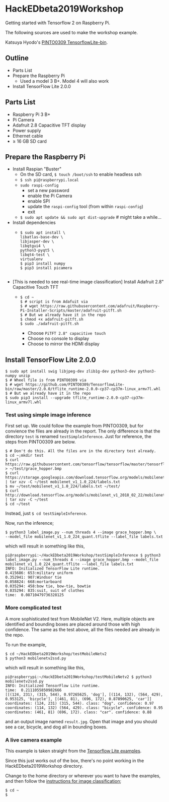 # HackEDbeta2019Workshop
Getting started with Tensorflow 2 on Raspberry Pi.

The following sources are used to make the workshop example.

Katsuya Hyodo's [PINTO0309 TensorflowLite-bin](https://github.com/PINTO0309/TensorflowLite-bin).


## Outline
* Parts List
* Prepare the Raspberry Pi
    * Used a model 3 B+. Model 4 will also work
* Install TensorFlow Lite 2.0.0

## Parts List
* Raspberry Pi 3 B+
* Pi Camera
* Adafruit 2.8 Capacitive TFT display
* Power supply
* Ethernet cable
* ≥ 16 GB SD card

## Prepare the Raspberry Pi
* Install Raspian "Buster"
    * On the SD card, `$ touch /boot/ssh` to enable headless ssh
    * `$ ssh pi@raspberrypi.local`
    * `sudo raspi-config`
        * set a new password
        * enable the Pi Camera
        * enable SPI
        * update the `raspi-config` tool (from within `raspi-config`)
        * exit 
    * `$ sudo apt update && sudo apt dist-upgrade` # might take a while…
* Install dependencies
    * ```
      $ sudo apt install \
      libatlas-base-dev \
      libjasper-dev \
      libqtgui4 \
      python3-pyqt5 \
      libqt4-test \
      virtualenv
      $ pip3 install numpy
      $ pip3 install picamera
    ```
* [This is needed to see real-time image classification] Install Adafruit 2.8" Capacitive Touch TFT
    * ```
      $ cd ~
      $ # script is from Adafuit via
      $ # wget https://raw.githubusercontent.com/adafruit/Raspberry-Pi-Installer-Scripts/master/adafruit-pitft.sh
      $ # But we already have it in the repo
      $ chmod +x adafruit-pitft.sh
      $ sudo ./adafruit-pitft.sh
      ```
        * Choose `PiTFT 2.8" capacitive touch`
        * Choose no console to display
        * Choose to mirror the HDMI display
        
## Install TensorFlow Lite 2.0.0

```
$ sudo apt install swig libjpeg-dev zlib1g-dev python3-dev python3-numpy unzip
$ # Wheel file is from PINTO0309 via
$ # wget https://github.com/PINTO0309/TensorflowLite-bin/raw/master/2.0.0/tflite_runtime-2.0.0-cp37-cp37m-linux_armv7l.whl
$ # But we already have it in the repo
$ sudo pip3 install --upgrade tflite_runtime-2.0.0-cp37-cp37m-linux_armv7l.whl

```

### Test using simple image inference
First set up. We could follow the example from PINTO0309, but for convience the files are already in the report. The only difference is that the directory `test` is renamed `testSimpleInference`. Just for reference, the steps from PINTO0309 are below.

```
$ # Don't do this. All the files are in the directory test already.
$ cd ~;mkdir test
$ curl https://raw.githubusercontent.com/tensorflow/tensorflow/master/tensorflow/lite/examples/label_image/testdata/grace_hopper.bmp > ~/test/grace_hopper.bmp
$ curl https://storage.googleapis.com/download.tensorflow.org/models/mobilenet_v1_1.0_224_frozen.tgz | tar xzv -C ~/test mobilenet_v1_1.0_224/labels.txt
$ mv ~/test/mobilenet_v1_1.0_224/labels.txt ~/test/
$ curl http://download.tensorflow.org/models/mobilenet_v1_2018_02_22/mobilenet_v1_1.0_224_quant.tgz | tar xzv -C ~/test
$ cd ~/test

```
Instead, just `$ cd testSimpleInference`.

Now, run the inference;

```
$ python3 label_image.py --num_threads 4 --image grace_hopper.bmp \
--model_file mobilenet_v1_1.0_224_quant.tflite --label_file labels.txt
```
which will result in something like this,

```
pi@raspberrypi:~/HackEDbeta2019Workshop/testSimpleInference $ python3 label_image.py --num_threads 4 --image grace_hopper.bmp --model_file mobilenet_v1_1.0_224_quant.tflite --label_file labels.txt
INFO: Initialized TensorFlow Lite runtime.
0.415686: 653:military uniform
0.352941: 907:Windsor tie
0.058824: 668:mortarboard
0.035294: 458:bow tie, bow-tie, bowtie
0.035294: 835:suit, suit of clothes
time:  0.08710479736328125

```

### More complicated test
A more sophisticated test from MobileNet V2. Here, multiple objects are identified and bounding boxes are placed around those with high confidence.
The same as the test above, all the files needed are already in the repo.

To run the example,
```
$ cd ~/HackEDbeta2019Workshop/testMobileNetv2
$ python3 mobilenetv2ssd.py
```
which will result in something like this,
```
pi@raspberrypi:~/HackEDbeta2019Workshop/testMobileNetv2 $ python3 mobilenetv2ssd.py 
INFO: Initialized TensorFlow Lite runtime.
time:  0.2111055850982666
[[(124, 231), (315, 544), 0.97265625, 'dog'], [(114, 132), (564, 429), 0.953125, 'bicycle'], [(461, 81), (696, 172), 0.87890625, 'car']]
coordinates: (124, 231) (315, 544). class: "dog". confidence: 0.97
coordinates: (114, 132) (564, 429). class: "bicycle". confidence: 0.95
coordinates: (461, 81) (696, 172). class: "car". confidence: 0.88
```
and an output image named `result.jpg`. Open that image and you should see a car, bicycle, and dog all in bounding boxes.

### A live camera example
This example is taken straight from the [Tensorflow Lite examples](https://tensorflow.org/lite/examples).

Since this just works out of the box, there's no point working in the HackEDbeta2019Workshop directory. 

Change to the home directory or wherever you want to have the examples, and then follow the 
[instructions for image classification](https://github.com/tensorflow/examples/blob/master/lite/examples/image_classification/raspberry_pi/README.md);

```
$ cd ~
$ 

